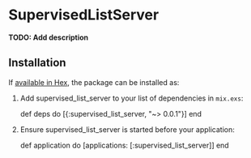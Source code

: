 # SupervisedListServer

**TODO: Add description**

## Installation

If [available in Hex](https://hex.pm/docs/publish), the package can be installed as:

  1. Add supervised_list_server to your list of dependencies in `mix.exs`:

        def deps do
          [{:supervised_list_server, "~> 0.0.1"}]
        end

  2. Ensure supervised_list_server is started before your application:

        def application do
          [applications: [:supervised_list_server]]
        end
